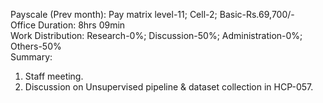 Payscale (Prev month): Pay matrix level-11; Cell-2; Basic-Rs.69,700/-\
Office Duration: 8hrs 09min\
Work Distribution: Research-0%; Discussion-50%; Administration-0%; Others-50%\
Summary:
1. Staff meeting. 
2. Discussion on Unsupervised pipeline & dataset collection in HCP-057.
